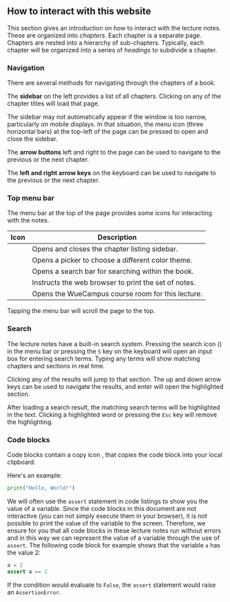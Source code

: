 ## How to interact with this website

This section gives an introduction on how to interact with the lecture notes.
These are organized into *chapters*.
Each chapter is a separate page.
Chapters are nested into a hierarchy of sub-chapters.
Typically, each chapter will be organized into a series of *headings* to subdivide a chapter.

### Navigation

There are several methods for navigating through the chapters of a book.

The **sidebar** on the left provides a list of all chapters.
Clicking on any of the chapter titles will load that page.

The sidebar may not automatically appear if the window is too narrow, particularly on mobile displays.
In that situation, the menu icon (three horizontal bars) at the top-left of the page can be pressed to open and close the sidebar.

The **arrow buttons** left and right to the page can be used to navigate to the previous or the next chapter.

The **left and right arrow keys** on the keyboard can be used to navigate to the previous or the next chapter.

### Top menu bar

The menu bar at the top of the page provides some icons for interacting with the notes.

| Icon | Description |
|------|-------------|
| <i class="fa fa-bars"></i> | Opens and closes the chapter listing sidebar. |
| <i class="fa fa-paint-brush"></i> | Opens a picker to choose a different color theme. |
| <i class="fa fa-search"></i> | Opens a search bar for searching within the book. |
| <i class="fa fa-print"></i> | Instructs the web browser to print the set of notes. |
| <i class="icon-uw"></i> | Opens the WueCampus course room for this lecture. |

Tapping the menu bar will scroll the page to the top.

### Search

The lecture notes have a built-in search system.
Pressing the search icon (<i class="fa fa-search"></i>) in the menu bar or pressing the `S` key on the keyboard will open an input box for entering search terms.
Typing any terms will show matching chapters and sections in real time.

Clicking any of the results will jump to that section.
The up and down arrow keys can be used to navigate the results, and enter will open the highlighted section.

After loading a search result, the matching search terms will be highlighted in the text.
Clicking a highlighted word or pressing the `Esc` key will remove the highlighting.

### Code blocks

Code blocks contain a copy icon <i class="fa fa-copy"></i>, that copies the code block into your local clipboard. 

Here's an example:
<!-- mdbook-xgettext:skip -->
```python
print("Hello, World!")
```

We will often use the `assert` statement in code listings to show you
the value of a variable. Since the code blocks in this document are not
interactive  (you can not simply execute them in your browser), it is
not possible to print the value of the variable to the screen. 
Therefore, we ensure for you that all code blocks in these lecture notes 
run without errors and in this way we can represent the value of a
variable through the use of `assert`. 
The following code block for example shows that the variable `a` has
the value 2:
<!-- mdbook-xgettext:skip -->
```python
a = 2
assert a == 2
```

If the condition would evaluate to `False`, the `assert` statement would
raise an `AssertionError`. 

